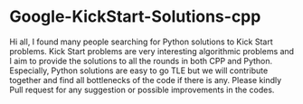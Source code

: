 # Google-KickStart-Solutions-cpp
  Hi all, I found many people searching for Python solutions to Kick Start problems. Kick Start problems are very interesting algorithmic problems and I aim to provide the solutions to all the rounds in both CPP and Python. Especially, Python solutions are easy to go TLE but we will contribute together and find all bottlenecks of the code if there is any. Please kindly Pull request for any suggestion or possible improvements in the codes.
